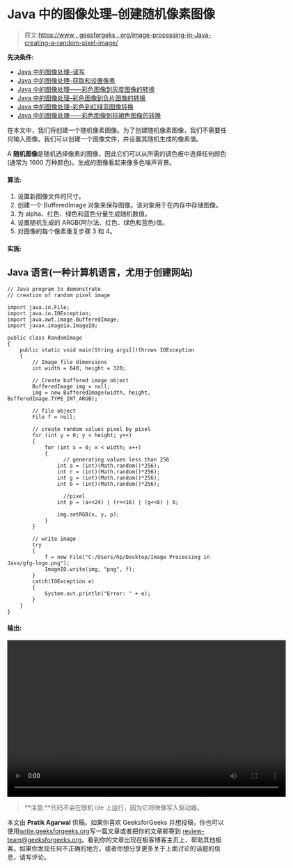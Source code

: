# Java 中的图像处理–创建随机像素图像

> 原文:[https://www . geesforgeks . org/image-processing-in-Java-creating-a-random-pixel-image/](https://www.geeksforgeeks.org/image-processing-in-java-creating-a-random-pixel-image/)

**先决条件:**

*   [Java 中的图像处理–读写](https://www.geeksforgeeks.org/image-processing-in-java-read-and-write/)
*   [Java 中的图像处理–获取和设置像素](https://www.geeksforgeeks.org/image-processing-in-java-get-and-set-pixels/)
*   [Java 中的图像处理——彩色图像到灰度图像的转换](https://www.geeksforgeeks.org/image-processing-in-java-colored-image-to-grayscale-image-conversion/)
*   [Java 中的图像处理–彩色图像到负片图像的转换](https://www.geeksforgeeks.org/image-processing-in-java-colored-image-to-negative-image-conversion/)
*   [Java 中的图像处理–彩色到红绿蓝图像转换](https://www.geeksforgeeks.org/image-processing-in-java-colored-to-red-green-blue-image-conversion/)
*   [Java 中的图像处理——彩色图像到棕褐色图像的转换](https://www.geeksforgeeks.org/image-processing-in-java-colored-image-to-sepia-image-conversion/)

在本文中，我们将创建一个随机像素图像。为了创建随机像素图像，我们不需要任何输入图像。我们可以创建一个图像文件，并设置其随机生成的像素值。

A **随机图像**是随机选择像素的图像，因此它们可以从所需的调色板中选择任何颜色(通常为 1600 万种颜色)。生成的图像看起来像多色噪声背景。

#### **算法:**

1.  设置新图像文件的尺寸。
2.  创建一个 BufferedImage 对象来保存图像。该对象用于在内存中存储图像。
3.  为 alpha、红色、绿色和蓝色分量生成随机数值。
4.  设置随机生成的 ARGB(阿尔法、红色、绿色和蓝色)值。
5.  对图像的每个像素重复步骤 3 和 4。

#### **实施:**

## Java 语言(一种计算机语言，尤用于创建网站)

```
// Java program to demonstrate 
// creation of random pixel image

import java.io.File;
import java.io.IOException;
import java.awt.image.BufferedImage;
import javax.imageio.ImageIO;

public class RandomImage
{
    public static void main(String args[])throws IOException
    {
        // Image file dimensions
        int width = 640, height = 320;

        // Create buffered image object
        BufferedImage img = null;
        img = new BufferedImage(width, height, BufferedImage.TYPE_INT_ARGB);

        // file object
        File f = null;

        // create random values pixel by pixel
        for (int y = 0; y < height; y++)
        {
            for (int x = 0; x < width; x++)
            {
                  // generating values less than 256
                int a = (int)(Math.random()*256);
                int r = (int)(Math.random()*256);
                int g = (int)(Math.random()*256); 
                int b = (int)(Math.random()*256); 

                  //pixel
                int p = (a<<24) | (r<<16) | (g<<8) | b; 

                img.setRGB(x, y, p);
            }
        }

        // write image
        try
        {
            f = new File("C:/Users/hp/Desktop/Image Processing in Java/gfg-logo.png");
            ImageIO.write(img, "png", f);
        }
        catch(IOException e)
        {
            System.out.println("Error: " + e);
        }
    }
}
```

#### 输出:

<video class="wp-video-shortcode" id="video-140072-1" width="640" height="360" preload="metadata" controls=""><source type="video/mp4" src="https://media.geeksforgeeks.org/wp-content/uploads/20211111201231/Image-Processing-In-Java---Set-7-1.mp4?_=1">[https://media.geeksforgeeks.org/wp-content/uploads/20211111201231/Image-Processing-In-Java---Set-7-1.mp4](https://media.geeksforgeeks.org/wp-content/uploads/20211111201231/Image-Processing-In-Java---Set-7-1.mp4)</video>

> **注意:**代码不会在联机 ide 上运行，因为它将映像写入驱动器。

本文由 **Pratik Agarwal** 供稿。如果你喜欢 GeeksforGeeks 并想投稿，你也可以使用[write.geeksforgeeks.org](https://write.geeksforgeeks.org)写一篇文章或者把你的文章邮寄到 review-team@geeksforgeeks.org。看到你的文章出现在极客博客主页上，帮助其他极客。如果你发现任何不正确的地方，或者你想分享更多关于上面讨论的话题的信息，请写评论。